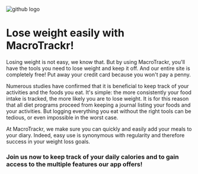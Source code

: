 ![github logo](https://user-images.githubusercontent.com/109869412/180616405-b3c2a3c3-0d0f-45c8-a380-81b50f6f52a3.png)

<h1>Lose weight easily with MacroTrackr!</h1>

Losing weight is not easy, we know that. But by using MacroTrackr, you'll have the tools you need to lose weight and keep it off. And our entire site is completely free! Put away your credit card because you won't pay a penny.<br>

Numerous studies have confirmed that it is beneficial to keep track of your activities and the foods you eat. It's simple: the more consistently your food intake is tracked, the more likely you are to lose weight. It is for this reason that all diet programs proceed from keeping a journal listing your foods and your activities. But logging everything you eat without the right tools can be tedious, or even impossible in the worst case.<br>

At MacroTrackr, we make sure you can quickly and easily add your meals to your diary. Indeed, easy use is synonymous with regularity and therefore success in your weight loss goals.

<h3>Join us now to keep track of your daily calories and to gain access to the multiple features our app offers!</h3>
